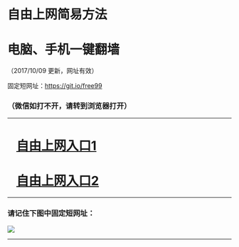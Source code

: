 ﻿# 自由上网简易方法

# 电脑、手机一键翻墙

（2017/10/09 更新，网址有效）

固定短网址：https://git.io/free99

### （微信如打不开，请转到浏览器打开）


***





# &nbsp;&nbsp; <a href="http://ft2643812935.fwq-tz-1001.info/fwqtz01.html?t=100900116033 " target="_blank">自由上网入口1</a>
# &nbsp;&nbsp; <a href="http://ft2684820305.fwq-tz-1002.info/fwqtz02.html?t=100900127134 " target="_blank">自由上网入口2</a>
***

### 请记住下图中固定短网址：

<img src="https://s3-us-west-2.amazonaws.com/fwq-1001/yjfq-20170905okok.png" /> 


***

